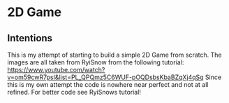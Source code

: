 # 2D Game

## Intentions

This is my attempt of starting to build a simple 2D Game from scratch. The images are all taken from RyiSnow from the following tutorial: https://www.youtube.com/watch?v=om59cwR7psI&list=PL_QPQmz5C6WUF-pOQDsbsKbaBZqXj4qSq
Since this is my own attempt the code is nowhere near perfect and not at all refined. For better code see RyiSnows tutorial!
